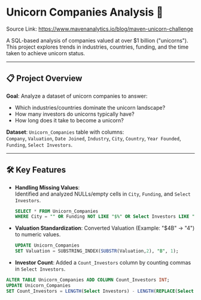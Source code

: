 
# Unicorn Companies Analysis 🦄
Source Link: https://www.mavenanalytics.io/blog/maven-unicorn-challenge

A SQL-based analysis of companies valued at over $1 billion ("unicorns"). This project explores trends in industries, countries, funding, and the time taken to achieve unicorn status.

---

## 📋 Project Overview
**Goal**: Analyze a dataset of unicorn companies to answer:  
- Which industries/countries dominate the unicorn landscape?  
- How many investors do unicorns typically have?  
- How long does it take to become a unicorn?  

**Dataset**: `Unicorn_Companies` table with columns:  
`Company`, `Valuation`, `Date Joined`, `Industry`, `City`, `Country`, `Year Founded`, `Funding`, `Select Investors`.

---

## 🛠️ Key Features
- **Handling Missing Values**:  
    Identified and analyzed NULLs/empty cells in `City`, `Funding`, and `Select Investors`.
    ```sql
    SELECT * FROM Unicorn_Companies 
    WHERE City = "" OR Funding NOT LIKE "$%" OR Select Investors LIKE "n/a";
    ```

- **Valuation Standardization**:
    Converted Valuation (Example: "$4B" → "4") to numeric values.
    ```sql  
    UPDATE Unicorn_Companies
    SET Valuation = SUBSTRING_INDEX(SUBSTR(Valuation,2), "B", 1);
    ```

- **Investor Count**:
Added a `Count_Investors` column by counting commas in `Select Investors`.
```sql
ALTER TABLE Unicorn_Companies ADD COLUMN Count_Investors INT;
UPDATE Unicorn_Companies
SET Count_Investors = LENGTH(Select Investors) - LENGTH(REPLACE(Select Investors, ",", "")) + 1;
```